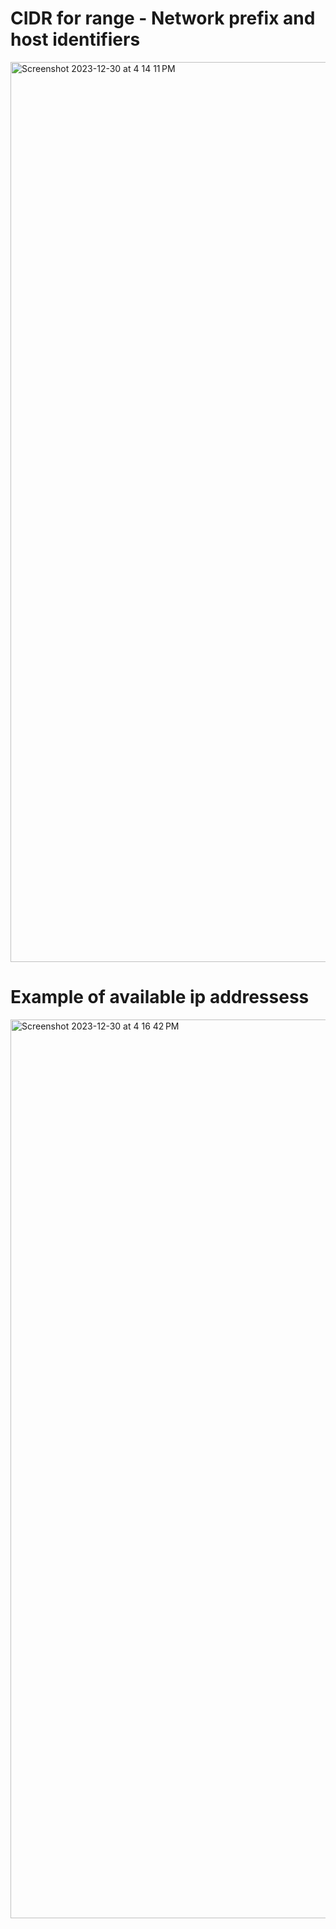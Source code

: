 # CIDR for range - Network prefix and host identifiers
<img width="1440" alt="Screenshot 2023-12-30 at 4 14 11 PM" src="https://github.com/Tushar98644/UniDocX/assets/107763774/d99622be-a6e0-4567-871e-5490c23bc8d7">

# Example of available ip addressess
<img width="1438" alt="Screenshot 2023-12-30 at 4 16 42 PM" src="https://github.com/Tushar98644/UniDocX/assets/107763774/2a945909-6521-430a-8887-b6f506488228">
